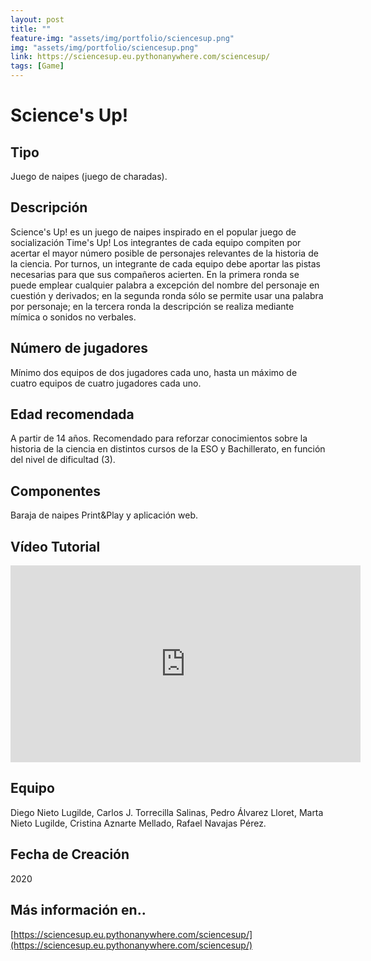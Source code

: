 ```yaml
---
layout: post
title: ""
feature-img: "assets/img/portfolio/sciencesup.png"
img: "assets/img/portfolio/sciencesup.png"
link: https://sciencesup.eu.pythonanywhere.com/sciencesup/
tags: [Game]
---
```


<!-- ![image]({{ page.img | relative_url }}) -->

<!-- [FOTO ILUSTRATIVA DEL JUEGO] -->
# Science's Up!

## Tipo
Juego de naipes (juego de charadas).

## Descripción
Science's Up! es un juego de naipes inspirado en el popular juego de socialización Time's Up! Los integrantes de cada equipo compiten por acertar el mayor número posible de personajes relevantes de la historia de la ciencia. Por turnos, un integrante de cada equipo debe aportar las pistas necesarias para que sus compañeros acierten. En la primera ronda se puede emplear cualquier palabra a excepción del nombre del personaje en cuestión y derivados; en la segunda ronda sólo se permite usar una palabra por personaje; en la tercera ronda la descripción se realiza mediante mímica o sonidos no verbales.

## Número de jugadores
Mínimo dos equipos de dos jugadores cada uno, hasta un máximo de cuatro equipos de cuatro jugadores cada uno. 

## Edad recomendada
A partir de 14 años. Recomendado para reforzar conocimientos sobre la historia de la ciencia en distintos cursos de la ESO y Bachillerato, en función del nivel de dificultad (3). 

## Componentes
Baraja de naipes Print&Play y aplicación web. 

## Vídeo Tutorial

<div class="d-flex justify-content-center">
    <iframe width="560" height="315" src="https://www.youtube.com/embed/M9P6CE5IWHs" frameborder="0" allow="autoplay; encrypted-media" allowfullscreen></iframe>
</div>

## Equipo
Diego Nieto Lugilde, Carlos J. Torrecilla Salinas, Pedro Álvarez Lloret, Marta Nieto Lugilde, Cristina Aznarte Mellado, Rafael Navajas Pérez. 

## Fecha de Creación
2020

## Más información en..
[https://sciencesup.eu.pythonanywhere.com/sciencesup/](https://sciencesup.eu.pythonanywhere.com/sciencesup/)

